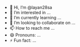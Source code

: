 - 👋 Hi, I’m @layan28sa
- 👀 I’m interested in ...
- 🌱 I’m currently learning ...
- 💞️ I’m looking to collaborate on ...
- 📫 How to reach me ...
- 😄 Pronouns: ...
- ⚡ Fun fact: ...

<!---
layan28sa/layan28sa is a ✨ special ✨ repository because its `README.md` (this file) appears on your GitHub profile.
You can click the Preview link to take a look at your changes.
--->
